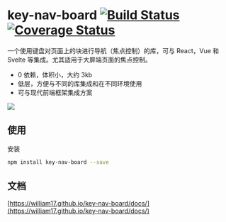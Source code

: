 # key-nav-board [![Build Status](https://travis-ci.org/William17/key-nav-board.png?branch=main)](http://travis-ci.org/William17/key-nav-board) [![Coverage Status](https://coveralls.io/repos/William17/key-nav-board/badge.svg?branch=main&service=github)](https://coveralls.io/github/William17/key-nav-board?branch=main)     

一个使用键盘对页面上的块进行导航（焦点控制）的库，可与 React，Vue 和 Svelte 等集成。尤其适用于大屏端页面的焦点控制。  

* 0 依赖，体积小，大约 3kb  
* 低层，方便与不同的库集成和在不同环境使用
* 可与现代前端框架集成方案       

![](https://raw.githubusercontent.com/William17/key-nav-board/main/demo.gif)

## 使用  
安装  
```sh
npm install key-nav-board --save 
```  

## 文档  
[https://william17.github.io/key-nav-board/docs/](https://william17.github.io/key-nav-board/docs/)